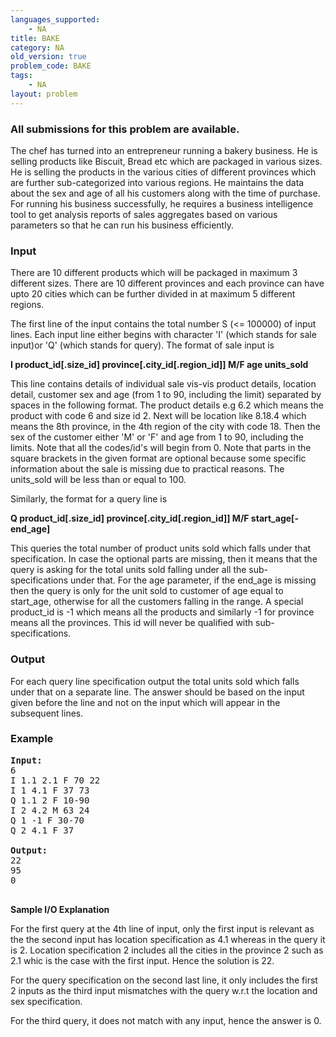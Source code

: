 ```yaml
---
languages_supported:
    - NA
title: BAKE
category: NA
old_version: true
problem_code: BAKE
tags:
    - NA
layout: problem
---
```

###  All submissions for this problem are available. 

The chef has turned into an entrepreneur running a bakery business. He is selling products like Biscuit, Bread etc which are packaged in various sizes. He is selling the products in the various cities of different provinces which are further sub-categorized into various regions. He maintains the data about the sex and age of all his customers along with the time of purchase. For running his business successfully, he requires a business intelligence tool to get analysis reports of sales aggregates based on various parameters so that he can run his business efficiently.

### Input

There are 10 different products which will be packaged in maximum 3 different sizes. There are 10 different provinces and each province can have upto 20 cities which can be further divided in at maximum 5 different regions.

 The first line of the input contains the total number S (<= 100000) of input lines. Each input line either begins with character 'I' (which stands for sale input)or 'Q' (which stands for query). The format of sale input is 

 **I product\_id\[.size\_id\] province\[.city\_id\[.region\_id\]\] M/F age units\_sold**

 This line contains details of individual sale vis-vis product details, location detail, customer sex and age (from 1 to 90, including the limit) separated by spaces in the following format. The product details e.g 6.2 which means the product with code 6 and size id 2. Next will be location like 8.18.4 which means the 8th province, in the 4th region of the city with code 18. Then the sex of the customer either 'M' or 'F' and age from 1 to 90, including the limits. Note that all the codes/id's will begin from 0. Note that parts in the square brackets in the given format are optional because some specific information about the sale is missing due to practical reasons. The units\_sold will be less than or equal to 100. 

 Similarly, the format for a query line is 

 **Q product\_id\[.size\_id\] province\[.city\_id\[.region\_id\]\] M/F start\_age\[-end\_age\]**

 This queries the total number of product units sold which falls under that specification. In case the optional parts are missing, then it means that the query is asking for the total units sold falling under all the sub-specifications under that. For the age parameter, if the end\_age is missing then the query is only for the unit sold to customer of age equal to start\_age, otherwise for all the customers falling in the range. A special product\_id is -1 which means all the products and similarly -1 for province means all the provinces. This id will never be qualified with sub-specifications.

### Output

For each query line specification output the total units sold which falls under that on a separate line. The answer should be based on the input given before the line and not on the input which will appear in the subsequent lines.

### Example

<pre><b>Input:</b>
6
I 1.1 2.1 F 70 22
I 1 4.1 F 37 73
Q 1.1 2 F 10-90
I 2 4.2 M 63 24
Q 1 -1 F 30-70
Q 2 4.1 F 37

<b>Output:</b>
22
95
0

</pre>
**Sample I/O Explanation**

 For the first query at the 4th line of input, only the first input is relevant as the the second input has location specification as 4.1 whereas in the query it is 2. Location specification 2 includes all the cities in the province 2 such as 2.1 whic is the case with the first input. Hence the solution is 22. 

 For the query specification on the second last line, it only includes the first 2 inputs as the third input mismatches with the query w.r.t the location and sex specification.

 For the third query, it does not match with any input, hence the answer is 0.
